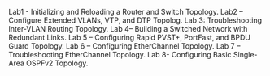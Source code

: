 Lab1 - Initializing and Reloading a Router and Switch Topology. 
Lab2 – Configure Extended VLANs, VTP, and DTP Topolog.
Lab 3: Troubleshooting Inter-VLAN Routing Topology.
Lab 4– Building a Switched Network with Redundant Links. 
Lab 5 – Configuring Rapid PVST+, PortFast, and BPDU Guard Topology.
Lab 6 – Configuring EtherChannel Topology.
Lab 7 – Troubleshooting EtherChannel Topology.
Lab 8- Configuring Basic Single-Area OSPFv2 Topology.
